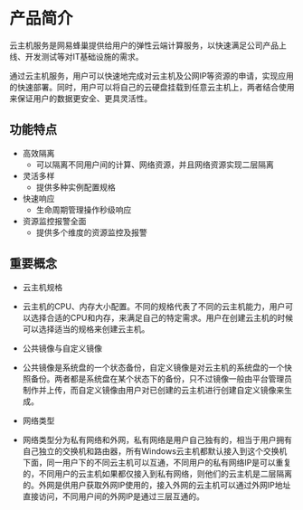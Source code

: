 # 产品简介

云主机服务是网易蜂巢提供给用户的弹性云端计算服务，以快速满足公司产品上线、开发测试等对IT基础设施的需求。

通过云主机服务，用户可以快速地完成对云主机及公网IP等资源的申请，实现应用的快速部署。同时，用户可以将自己的云硬盘挂载到任意云主机上，两者结合使用来保证用户的数据更安全、更具灵活性。

## 功能特点

* 高效隔离
  * 可以隔离不同用户间的计算、网络资源，并且网络资源实现二层隔离
* 灵活多样
  * 提供多种实例配置规格
* 快速响应
  * 生命周期管理操作秒级响应
* 资源监控报警全面
  * 提供多个维度的资源监控及报警

## 重要概念

* 云主机规格
 * 云主机的CPU、内存大小配置。不同的规格代表了不同的云主机能力，用户可以选择合适的CPU和内存，来满足自己的特定需求。用户在创建云主机的时候可以选择适当的规格来创建云主机。
 
* 公共镜像与自定义镜像
 * 公共镜像是系统盘的一个状态备份，自定义镜像是对云主机的系统盘的一个快照备份。两者都是系统盘在某个状态下的备份，只不过镜像一般由平台管理员制作并上传，而自定义镜像由用户对已创建的云主机进行创建自定义镜像来生成。
 
* 网络类型
 * 网络类型分为私有网络和外网，私有网络是用户自己独有的，相当于用户拥有自己独立的交换机和路由器，所有Windows云主机都默认接入到这个交换机下面，同一用户下的不同云主机可以互通，不同用户的私有网络IP是可以重复的，不同用户的云主机如果都仅接入到私有网络，则他们的云主机是二层隔离的。外网是供用户获取外网IP使用的，接入外网的云主机可以通过外网IP地址直接访问，不同用户间的外网IP是通过三层互通的。
 